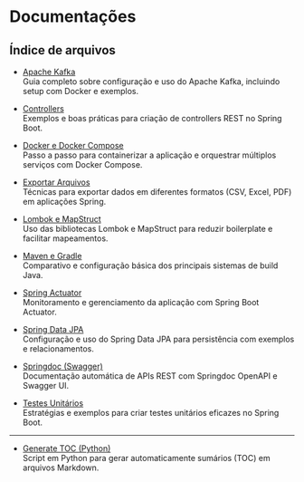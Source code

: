 # Documentações

## Índice de arquivos

- [Apache Kafka](apache-kafka.md)  
  Guia completo sobre configuração e uso do Apache Kafka, incluindo setup com Docker e exemplos.

- [Controllers](controllers.md)  
  Exemplos e boas práticas para criação de controllers REST no Spring Boot.

- [Docker e Docker Compose](docker.md)  
  Passo a passo para containerizar a aplicação e orquestrar múltiplos serviços com Docker Compose.

- [Exportar Arquivos](exportar-arquivos.md)  
  Técnicas para exportar dados em diferentes formatos (CSV, Excel, PDF) em aplicações Spring.

- [Lombok e MapStruct](lombok-mapstruct.md)  
  Uso das bibliotecas Lombok e MapStruct para reduzir boilerplate e facilitar mapeamentos.

- [Maven e Gradle](maven-gradle.md)  
  Comparativo e configuração básica dos principais sistemas de build Java.

- [Spring Actuator](spring-actuator.md)  
  Monitoramento e gerenciamento da aplicação com Spring Boot Actuator.

- [Spring Data JPA](spring-data-jpa.md)  
  Configuração e uso do Spring Data JPA para persistência com exemplos e relacionamentos.

- [Springdoc (Swagger)](springdoc.md)  
  Documentação automática de APIs REST com Springdoc OpenAPI e Swagger UI.

- [Testes Unitários](testes-unitarios.md)  
  Estratégias e exemplos para criar testes unitários eficazes no Spring Boot.

----

- [Generate TOC (Python)](generate_toc.py)  
  Script em Python para gerar automaticamente sumários (TOC) em arquivos Markdown.
